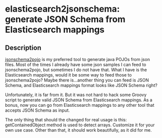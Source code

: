 # elasticsearch2jsonschema: generate JSON Schema from Elasticsearch mappings

Description
---------------

[jsonschema2pojo](http://www.jsonschema2pojo.org/) is my preferred tool to generate java POJOs from json files. Most of the times I already have some json samples I can feed to jsonschema2pojo, but sometimes I do not have that. What I have is the Elasticsearch mappings, would it be some way to feed those to jsonschema2pojo? Maybe there is...another thing you can feed is JSON Schema, and Elasticsearch mappings format looks like JSON Schema right?

Unfortunately, it is far from it. But it was not hard to hack some Groovy script to generate valid JSON Schema from Elasticsearch mappings. As a bonus, now you can go from Elasticsearch mappings to any other tool that accepts JSON Schema as input.

The only thing that should the changed for real usage is this: getContainedObject method is used to detect arrays. Customize it for your own use case. Other than that, it should work beautifully, as it did for me.


